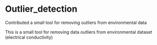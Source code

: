 # Outlier_detection
Contributed a small tool for removing outliers from environmental data

This is a small tool for removing data outliers from environmental dataset (electrical conductivity)
